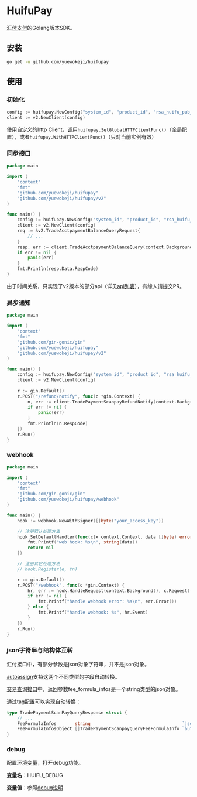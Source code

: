 # HuifuPay

[汇付支付](https://paas.huifu.com/partners/api#/)的Golang版本SDK。

## 安装

```bash
go get -u github.com/yuewokeji/huifupay
```

## 使用

### 初始化

```go
config := huifupay.NewConfig("system_id", "product_id", "rsa_huifu_pub_key", "rsa_merch_pri_key", true)
client := v2.NewClient(config)
```

使用自定义的http Client，调用`huifupay.SetGlobalHTTPClientFunc()`（全局配置），或者`huifupay.WithHTTPClientFunc()`（只对当前实例有效）


### 同步接口

```go
package main

import (
	"context"
	"fmt"
	"github.com/yuewokeji/huifupay"
	"github.com/yuewokeji/huifupay/v2"
)

func main() {
	config := huifupay.NewConfig("system_id", "product_id", "rsa_huifu_pub_key", "rsa_merch_pri_key", true)
	client := v2.NewClient(config)
	req := &v2.TradeAcctpaymentBalanceQueryRequest{
		// ...
	}
	resp, err := client.TradeAcctpaymentBalanceQuery(context.Background(), req)
	if err != nil {
		panic(err)
	}
	fmt.Println(resp.Data.RespCode)
}

```

由于时间关系，只实现了v2版本的部分api（详见[api列表](v2/)），有缘人请提交PR。

### 异步通知

```go
package main

import (
	"context"
	"fmt"
	"github.com/gin-gonic/gin"
	"github.com/yuewokeji/huifupay"
	"github.com/yuewokeji/huifupay/v2"
)

func main() {
	config := huifupay.NewConfig("system_id", "product_id", "rsa_huifu_pub_key", "rsa_merch_pri_key", true)
	client := v2.NewClient(config)
	
	r := gin.Default()
	r.POST("/refund/notify", func(c *gin.Context) {
		n, err := client.TradePaymentScanpayRefundNotify(context.Background(), c.Request)
		if err != nil {
			panic(err)
		}
		fmt.Println(n.RespCode)
	})
	r.Run()
}

```

### webhook

```go
package main

import (
	"context"
	"fmt"
	"github.com/gin-gonic/gin"
	"github.com/yuewokeji/huifupay/webhook"
)

func main() {
	hook := webhook.NewWithSigner([]byte("your_access_key"))

	// 注册默认处理方法
	hook.SetDefaultHandler(func(ctx context.Context, data []byte) error {
		fmt.Printf("web hook: %s\n", string(data))
		return nil
	})

	// 注册其它处理方法
	// hook.Register(e, fn)

	r := gin.Default()
	r.POST("/webhook", func(c *gin.Context) {
		hr, err := hook.HandleRequest(context.Background(), c.Request)
		if err != nil {
			fmt.Printf("handle webhook error: %s\n", err.Error())
		} else {
			fmt.Printf("handle webhook: %s", hr.Event)
		}
	})
	r.Run()
}

```

### json字符串与结构体互转

汇付接口中，有部分参数是json对象字符串，并不是json对象。

[autoassign](autoassign/autoassign.go)支持这两个不同类型的字段自动转换。

[交易查询接口](https://paas.huifu.com/partners/api#/smzf/api_qrpay_cx?id=ewm)中，返回参数fee_formula_infos是一个string类型的json对象。

通过tag配置可以实现自动转换：

```go
type TradePaymentScanPayQueryResponse struct {
    // ...
    FeeFormulaInfos       string                                   `json:"fee_formula_infos"` //手续费费率信息 交易成功时返回手续费费率信息
    FeeFormulaInfosObject []TradePaymentScanpayQueryFeeFormulaInfo `autoassign:"FeeFormulaInfos"`
}
```

### debug

配置环境变量，打开debug功能。

**变量名**：HUIFU_DEBUG

**变量值**：参照[debug说明](utils/debug.go)
